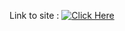 Link to site :
[![Click Here](https://img.shields.io/badge/Click-Here-brightgreen)](https://Meliodas-Demonking.github.io/txt/)

